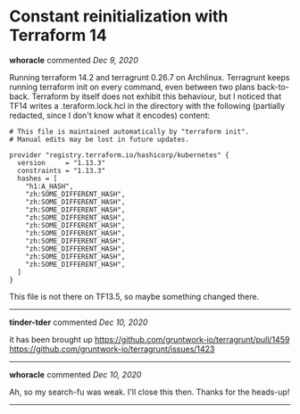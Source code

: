 # Constant reinitialization with Terraform 14

**whoracle** commented *Dec 9, 2020*

Running terraform 14.2 and terragrunt 0.26.7 on Archlinux. Terragrunt keeps running terraform init on every command, even between two plans back-to-back. Terraform by itself does not exhibit this behaviour, but I noticed that TF14 writes a .teraform.lock.hcl in the directory with the following (partially redacted, since I don't know what it encodes) content:

```[user@machine ~/tfkubernetes ] cat .terraform.lock.hcl
# This file is maintained automatically by "terraform init".
# Manual edits may be lost in future updates.

provider "registry.terraform.io/hashicorp/kubernetes" {
  version     = "1.13.3"
  constraints = "1.13.3"
  hashes = [
    "h1:A_HASH",
    "zh:SOME_DIFFERENT_HASH",
    "zh:SOME_DIFFERENT_HASH",
    "zh:SOME_DIFFERENT_HASH",
    "zh:SOME_DIFFERENT_HASH",
    "zh:SOME_DIFFERENT_HASH",
    "zh:SOME_DIFFERENT_HASH",
    "zh:SOME_DIFFERENT_HASH",
    "zh:SOME_DIFFERENT_HASH",
    "zh:SOME_DIFFERENT_HASH",
    "zh:SOME_DIFFERENT_HASH",
  ]
}
```

This file is not there on TF13.5, so maybe something changed there.
<br />
***


**tinder-tder** commented *Dec 10, 2020*

it has been brought up
https://github.com/gruntwork-io/terragrunt/pull/1459
https://github.com/gruntwork-io/terragrunt/issues/1423
***

**whoracle** commented *Dec 10, 2020*

Ah, so my search-fu was weak. I'll close this then. Thanks for the heads-up!
***

